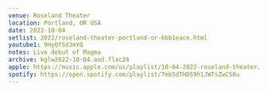 ```yaml
---
venue: Roseland Theater
location: Portland, OR USA
date: 2022-10-04
setlist: 2022/roseland-theater-portland-or-6bb1eace.html
youtube1: 9HyQfSd3mYQ
notes: Live debut of Magma
archive: kglw2022-10-04.aud.flac24
apple: https://music.apple.com/us/playlist/10-04-2022-roseland-theater/pl.u-jV89boDtlBGv6M
spotify: https://open.spotify.com/playlist/7mb5dTHDS9h1JWTsZwCS8u
---
```

